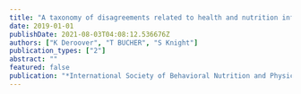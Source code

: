 ```yaml
---
title: "A taxonomy of disagreements related to health and nutrition information"
date: 2019-01-01
publishDate: 2021-08-03T04:08:12.536676Z
authors: ["K Deroover", "T BUCHER", "S Knight"]
publication_types: ["2"]
abstract: ""
featured: false
publication: "*International Society of Behavioral Nutrition and Physical Activity*"
---
```


